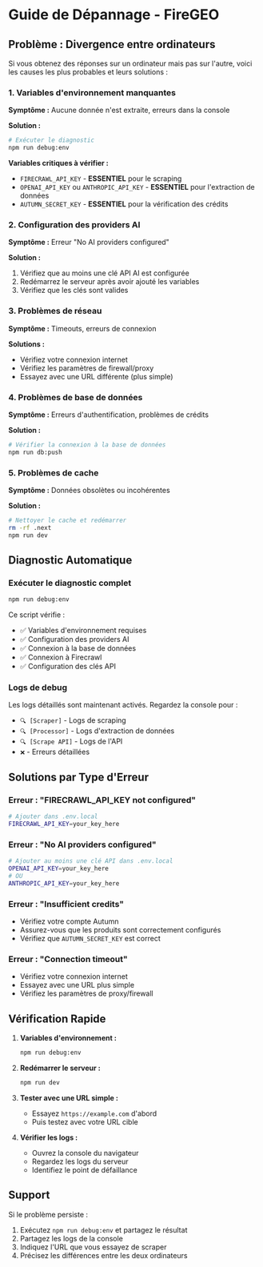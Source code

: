 # Guide de Dépannage - FireGEO

## Problème : Divergence entre ordinateurs

Si vous obtenez des réponses sur un ordinateur mais pas sur l'autre, voici les causes les plus probables et leurs solutions :

### 1. Variables d'environnement manquantes

**Symptôme :** Aucune donnée n'est extraite, erreurs dans la console

**Solution :**
```bash
# Exécuter le diagnostic
npm run debug:env
```

**Variables critiques à vérifier :**
- `FIRECRAWL_API_KEY` - **ESSENTIEL** pour le scraping
- `OPENAI_API_KEY` ou `ANTHROPIC_API_KEY` - **ESSENTIEL** pour l'extraction de données
- `AUTUMN_SECRET_KEY` - **ESSENTIEL** pour la vérification des crédits

### 2. Configuration des providers AI

**Symptôme :** Erreur "No AI providers configured"

**Solution :**
1. Vérifiez que au moins une clé API AI est configurée
2. Redémarrez le serveur après avoir ajouté les variables
3. Vérifiez que les clés sont valides

### 3. Problèmes de réseau

**Symptôme :** Timeouts, erreurs de connexion

**Solutions :**
- Vérifiez votre connexion internet
- Vérifiez les paramètres de firewall/proxy
- Essayez avec une URL différente (plus simple)

### 4. Problèmes de base de données

**Symptôme :** Erreurs d'authentification, problèmes de crédits

**Solution :**
```bash
# Vérifier la connexion à la base de données
npm run db:push
```

### 5. Problèmes de cache

**Symptôme :** Données obsolètes ou incohérentes

**Solution :**
```bash
# Nettoyer le cache et redémarrer
rm -rf .next
npm run dev
```

## Diagnostic Automatique

### Exécuter le diagnostic complet

```bash
npm run debug:env
```

Ce script vérifie :
- ✅ Variables d'environnement requises
- ✅ Configuration des providers AI
- ✅ Connexion à la base de données
- ✅ Connexion à Firecrawl
- ✅ Configuration des clés API

### Logs de debug

Les logs détaillés sont maintenant activés. Regardez la console pour :
- `🔍 [Scraper]` - Logs de scraping
- `🔍 [Processor]` - Logs d'extraction de données
- `🔍 [Scrape API]` - Logs de l'API
- `❌` - Erreurs détaillées

## Solutions par Type d'Erreur

### Erreur : "FIRECRAWL_API_KEY not configured"
```bash
# Ajouter dans .env.local
FIRECRAWL_API_KEY=your_key_here
```

### Erreur : "No AI providers configured"
```bash
# Ajouter au moins une clé API dans .env.local
OPENAI_API_KEY=your_key_here
# OU
ANTHROPIC_API_KEY=your_key_here
```

### Erreur : "Insufficient credits"
- Vérifiez votre compte Autumn
- Assurez-vous que les produits sont correctement configurés
- Vérifiez que `AUTUMN_SECRET_KEY` est correct

### Erreur : "Connection timeout"
- Vérifiez votre connexion internet
- Essayez avec une URL plus simple
- Vérifiez les paramètres de proxy/firewall

## Vérification Rapide

1. **Variables d'environnement :**
   ```bash
   npm run debug:env
   ```

2. **Redémarrer le serveur :**
   ```bash
   npm run dev
   ```

3. **Tester avec une URL simple :**
   - Essayez `https://example.com` d'abord
   - Puis testez avec votre URL cible

4. **Vérifier les logs :**
   - Ouvrez la console du navigateur
   - Regardez les logs du serveur
   - Identifiez le point de défaillance

## Support

Si le problème persiste :
1. Exécutez `npm run debug:env` et partagez le résultat
2. Partagez les logs de la console
3. Indiquez l'URL que vous essayez de scraper
4. Précisez les différences entre les deux ordinateurs



